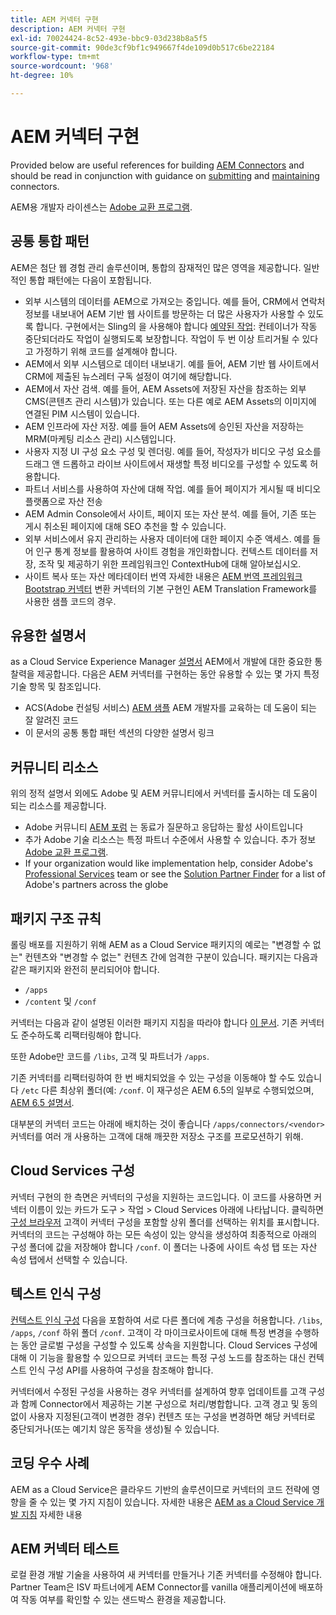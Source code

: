 ```yaml
---
title: AEM 커넥터 구현
description: AEM 커넥터 구현
exl-id: 70024424-8c52-493e-bbc9-03d238b8a5f5
source-git-commit: 90de3cf9bf1c949667f4de109d0b517c6be22184
workflow-type: tm+mt
source-wordcount: '968'
ht-degree: 10%

---
```


AEM 커넥터 구현
=============================

Provided below are useful references for building [AEM Connectors](https://www.adobe.io/apis/experiencecloud/aem/aemconnectors.html) and should be read in conjunction with guidance on [submitting](submit.md) and [maintaining](maintain.md) connectors.

AEM용 개발자 라이센스는 [Adobe 교환 프로그램](https://partners.adobe.com/exchangeprogram/experiencecloud).

공통 통합 패턴
---------------------------

AEM은 첨단 웹 경험 관리 솔루션이며, 통합의 잠재적인 많은 영역을 제공합니다. 일반적인 통합 패턴에는 다음이 포함됩니다.

* 외부 시스템의 데이터를 AEM으로 가져오는 중입니다. 예를 들어, CRM에서 연락처 정보를 내보내어 AEM 기반 웹 사이트를 방문하는 더 많은 사용자가 사용할 수 있도록 합니다.  구현에서는 Sling의 을 사용해야 합니다 [예약된 작업](https://sling.apache.org/documentation/bundles/apache-sling-eventing-and-job-handling.html#scheduled-jobs): 컨테이너가 작동 중단되더라도 작업이 실행되도록 보장합니다. 작업이 두 번 이상 트리거될 수 있다고 가정하기 위해 코드를 설계해야 합니다.
* AEM에서 외부 시스템으로 데이터 내보내기. 예를 들어, AEM 기반 웹 사이트에서 CRM에 제출된 뉴스레터 구독 설정이 여기에 해당합니다.
* AEM에서 자산 검색. 예를 들어, AEM Assets에 저장된 자산을 참조하는 외부 CMS(콘텐츠 관리 시스템)가 있습니다. 또는 다른 예로 AEM Assets의 이미지에 연결된 PIM 시스템이 있습니다.
* AEM 인프라에 자산 저장. 예를 들어 AEM Assets에 승인된 자산을 저장하는 MRM(마케팅 리소스 관리) 시스템입니다.
* 사용자 지정 UI 구성 요소 구성 및 렌더링. 예를 들어, 작성자가 비디오 구성 요소를 드래그 앤 드롭하고 라이브 사이트에서 재생할 특정 비디오를 구성할 수 있도록 허용합니다.
* 파트너 서비스를 사용하여 자산에 대해 작업. 예를 들어 페이지가 게시될 때 비디오 플랫폼으로 자산 전송
* AEM Admin Console에서 사이트, 페이지 또는 자산 분석. 예를 들어, 기존 또는 게시 취소된 페이지에 대해 SEO 추천을 할 수 있습니다.
* 외부 서비스에서 유지 관리하는 사용자 데이터에 대한 페이지 수준 액세스. 예를 들어 인구 통계 정보를 활용하여 사이트 경험을 개인화합니다. 컨텍스트 데이터를 저장, 조작 및 제공하기 위한 프레임워크인 ContextHub에 대해 알아보십시오.
* 사이트 복사 또는 자산 메타데이터 번역 자세한 내용은 [AEM 번역 프레임워크 Bootstrap 커넥터](https://github.com/Adobe-Marketing-Cloud/aem-translation-framework-bootstrap-connector) 변환 커넥터의 기본 구현인 AEM Translation Framework를 사용한 샘플 코드의 경우.


유용한 설명서
--------------------

as a Cloud Service Experience Manager [설명서](../overview/introduction.md) AEM에서 개발에 대한 중요한 통찰력을 제공합니다. 다음은 AEM 커넥터를 구현하는 동안 유용할 수 있는 몇 가지 특정 기술 항목 및 참조입니다.

* ACS(Adobe 컨설팅 서비스) [AEM 샘플](http://adobe-consulting-services.github.io/acs-aem-samples/) AEM 개발자를 교육하는 데 도움이 되는 잘 알려진 코드
* 이 문서의 공통 통합 패턴 섹션의 다양한 설명서 링크

커뮤니티 리소스
--------------------

위의 정적 설명서 외에도 Adobe 및 AEM 커뮤니티에서 커넥터를 출시하는 데 도움이 되는 리소스를 제공합니다.

* Adobe 커뮤니티 [AEM 포럼](http://help-forums.adobe.com/content/adobeforums/kr/experience-manager-forum/adobe-experience-manager.html) 는 동료가 질문하고 응답하는 활성 사이트입니다
* 추가 Adobe 기술 리소스는 특정 파트너 수준에서 사용할 수 있습니다. 추가 정보 [Adobe 교환 프로그램](https://partners.adobe.com/exchangeprogram/experiencecloud).
* If your organization would like implementation help, consider Adobe&#39;s [Professional Services](http://www.adobe.com/marketing-cloud/service-support/professional-consulting-training.html) team or see the [Solution Partner Finder](https://solutionpartners.adobe.com/home/partnerFinder.html) for a list of Adobe&#39;s partners across the globe

패키지 구조 규칙
-----------------------

롤링 배포를 지원하기 위해 AEM as a Cloud Service 패키지의 예로는 &quot;변경할 수 없는&quot; 컨텐츠와 &quot;변경할 수 없는&quot; 컨텐츠 간에 엄격한 구분이 있습니다. 패키지는 다음과 같은 패키지와 완전히 분리되어야 합니다.

* `/apps`
* `/content` 및 `/conf`

커넥터는 다음과 같이 설명된 이러한 패키지 지침을 따라야 합니다 [이 문서](/help/implementing/developing/introduction/aem-project-content-package-structure.md). 기존 커넥터도 준수하도록 리팩터링해야 합니다.

또한 Adobe만 코드를 `/libs`, 고객 및 파트너가 `/apps`.

기존 커넥터를 리팩터링하여 한 번 배치되었을 수 있는 구성을 이동해야 할 수도 있습니다 `/etc` 다른 최상위 폴더(예: `/conf`. 이 재구성은 AEM 6.5의 일부로 수행되었으며, [AEM 6.5 설명서](https://experienceleague.adobe.com/docs/experience-manager-65/deploying/restructuring/repository-restructuring.html).

대부분의 커넥터 코드는 아래에 배치하는 것이 좋습니다 `/apps/connectors/<vendor>` 커넥터를 여러 개 사용하는 고객에 대해 깨끗한 저장소 구조를 프로모션하기 위해.

Cloud Services 구성
-----------------------------

커넥터 구현의 한 측면은 커넥터의 구성을 지원하는 코드입니다. 이 코드를 사용하면 커넥터 이름이 있는 카드가 도구 > 작업 > Cloud Services 아래에 나타납니다. 클릭하면 [구성 브라우저](/help/implementing/developing/introduction/configurations.md#using-configuration-browser) 고객이 커넥터 구성을 포함할 상위 폴더를 선택하는 위치를 표시합니다. 커넥터의 코드는 구성해야 하는 모든 속성이 있는 양식을 생성하여 최종적으로 아래의 구성 폴더에 값을 저장해야 합니다 `/conf`. 이 폴더는 나중에 사이트 속성 탭 또는 자산 속성 탭에서 선택할 수 있습니다.


텍스트 인식 구성
-----------------------------

[컨텍스트 인식 구성](https://sling.apache.org/documentation/bundles/context-aware-configuration/context-aware-configuration.html) 다음을 포함하여 서로 다른 폴더에 계층 구성을 허용합니다. `/libs`, `/apps`, `/conf` 하위 폴더 `/conf`. 고객이 각 마이크로사이트에 대해 특정 변경을 수행하는 동안 글로벌 구성을 구성할 수 있도록 상속을 지원합니다. Cloud Services 구성에 대해 이 기능을 활용할 수 있으므로 커넥터 코드는 특정 구성 노드를 참조하는 대신 컨텍스트 인식 구성 API를 사용하여 구성을 참조해야 합니다.

커넥터에서 수정된 구성을 사용하는 경우 커넥터를 설계하여 향후 업데이트를 고객 구성과 함께 Connector에서 제공하는 기본 구성으로 처리/병합합니다. 고객 경고 및 동의 없이 사용자 지정된(고객이 변경한 경우) 컨텐츠 또는 구성을 변경하면 해당 커넥터로 중단되거나(또는 예기치 않은 동작을 생성)될 수 있습니다.

코딩 우수 사례
----------------------

AEM as a Cloud Service은 클라우드 기반의 솔루션이므로 커넥터의 코드 전략에 영향을 줄 수 있는 몇 가지 지침이 있습니다. 자세한 내용은 [AEM as a Cloud Service 개발 지침](/help/implementing/developing/introduction/development-guidelines.md) 자세한 내용

AEM 커넥터 테스트
-------------------------

로컬 환경 개발 기술을 사용하여 새 커넥터를 만들거나 기존 커넥터를 수정해야 합니다. Partner Team은 ISV 파트너에게 AEM Connector를 vanilla 애플리케이션에 배포하여 작동 여부를 확인할 수 있는 샌드박스 환경을 제공합니다.
